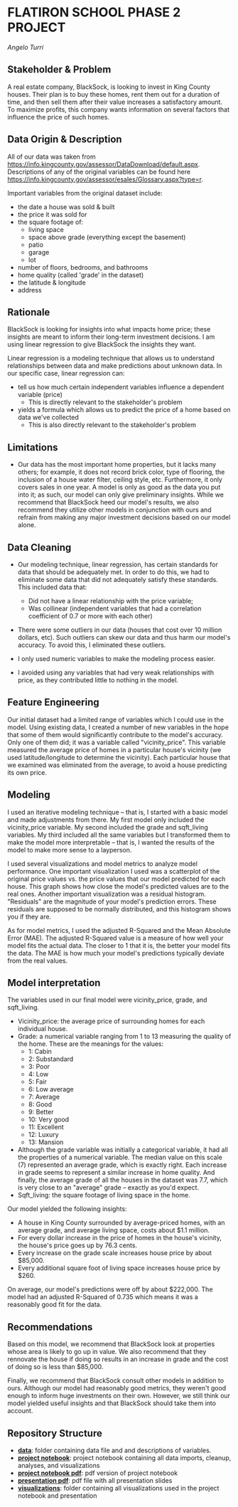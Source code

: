 # FLATIRON SCHOOL PHASE 2 PROJECT
*Angelo Turri*

## Stakeholder & Problem
A real estate company, BlackSock, is looking to invest in King County houses. Their plan is to buy these homes, rent them out for a duration of time, and then sell them after their value increases a satisfactory amount. To maximize profits, this company wants information on several factors that influence the price of such homes.

## Data Origin & Description
All of our data was taken from https://info.kingcounty.gov/assessor/DataDownload/default.aspx.
Descriptions of any of the original variables can be found here https://info.kingcounty.gov/assessor/esales/Glossary.aspx?type=r.

Important variables from the original dataset include:

- the date a house was sold & built
- the price it was sold for
- the square footage of:
    - living space
    - space above grade (everything except the basement)
    - patio
    - garage
    - lot
- number of floors, bedrooms, and bathrooms
- home quality (called 'grade' in the dataset)
- the latitude & longitude
- address

## Rationale
BlackSock is looking for insights into what impacts home price; these insights are meant to inform their long-term investment decisions. I am using linear regression to give BlackSock the insights they want.

Linear regression is a modeling technique that allows us to understand relationships between data and make predictions about unknown data. In our specific case, linear regression can:

- tell us how much certain independent variables influence a dependent variable (price)
    - This is directly relevant to the stakeholder's problem
- yields a formula which allows us to predict the price of a home based on data we've collected
    - This is also directly relevant to the stakeholder's problem
    
## Limitations
- Our data has the most important home properties, but it lacks many others; for example, it does not record brick color, type of flooring, the inclusion of a house water filter, ceiling style, etc. Furthermore, it only covers sales in one year. A model is only as good as the data you put into it; as such, our model can only give preliminary insights. While we recommend that BlackSock heed our model's results, we also recommend they utilize other models in conjunction with ours and refrain from making any major investment decisions based on our model alone.

## Data Cleaning

- Our modeling technique, linear regression, has certain standards for data that should be adequately met. In order to do this, we had to eliminate some data that did not adequately satisfy these standards. This included data that:
    - Did not have a linear relationship with the price variable;
    - Was collinear (independent variables that had a correlation coefficient of 0.7 or more with each other)

- There were some outliers in our data (houses that cost over 10 million dollars, etc). Such outliers can skew our data and thus harm our model's accuracy. To avoid this, I eliminated these outliers.

- I only used numeric variables to make the modeling process easier.

- I avoided using any variables that had very weak relationships with price, as they contributed little to nothing in the model.

## Feature Engineering

Our initial dataset had a limited range of variables which I could use in the model. Using existing data, I created a number of new variables in the hope that some of them would significantly contribute to the model's accuracy. Only one of them did; it was a variable called "vicinity_price". This variable measured the average price of homes in a particular house's vicinity (we used latitude/longitude to determine the vicinity). Each particular house that we examined was eliminated from the average, to avoid a house predicting its own price.

## Modeling

I used an iterative modeling technique – that is, I started with a basic model and made adjustments from there. My first model only included the vicinity_price variable. My second included the grade and sqft_living variables. My third included all the same variables but I transformed them to make the model more interpretable – that is, I wanted the results of the model to make more sense to a layperson.

I used several visualizations and model metrics to analyze model performance. One important visualization I used was a scatterplot of the original price values vs. the price values that our model predicted for each house. This graph shows how close the model's predicted values are to the real ones. Another important visualization was a residual histogram. "Residuals" are the magnitude of your model's prediction errors. These residuals are supposed to be normally distributed, and this histogram shows you if they are.

As for model metrics, I used the adjusted R-Squared and the Mean Absolute Error (MAE). The adjusted R-Squared value is a measure of how well your model fits the actual data. The closer to 1 that it is, the better your model fits the data. The MAE is how much your model's predictions typically deviate from the real values.


## Model interpretation

The variables used in our final model were vicinity_price, grade, and sqft_living.
- Vicinity_price: the average price of surrounding homes for each individual house.
- Grade: a numerical variable ranging from 1 to 13 measuring the quality of the home. These are the meanings for the values:
    - 1: Cabin
    - 2: Substandard
    - 3: Poor
    - 4: Low
    - 5: Fair
    - 6: Low average
    - 7: Average
    - 8: Good
    - 9: Better
    - 10: Very good
    - 11: Excellent
    - 12: Luxury
    - 13: Mansion
- Although the grade variable was initially a categorical variable, it had all the properties of a numerical variable. The median value on this scale (7) represented an average grade, which is exactly right. Each increase in grade seems to represent a similar increase in home quality. And finally, the average grade of all the houses in the dataset was 7.7, which is very close to an "average" grade – exactly as you'd expect.
- Sqft_living: the square footage of living space in the home.

Our model yielded the following insights:

- A house in King County surrounded by average-priced homes, with an average grade, and average living space, costs about $1.1 million.
- For every dollar increase in the price of homes in the house's vicinity, the house's price goes up by 76.3 cents.
- Every increase on the grade scale increases house price by about $85,000.
- Every additional square foot of living space increases house price by $260.

On average, our model's predictions were off by about $222,000. The model had an adjusted R-Squared of 0.735 which means it was a reasonably good fit for the data.

## Recommendations

Based on this model, we recommend that BlackSock look at properties whose area is likely to go up in value. We also recommend that they rennovate the house if doing so results in an increase in grade and the cost of doing so is less than $85,000.

Finally, we recommend that BlackSock consult other models in addition to ours. Although our model had reasonably good metrics, they weren't good enough to inform huge investments on their own. However, we still think our model yielded useful insights and that BlackSock should take them into account.

## Repository Structure
- **[data](https://github.com/Jellohub/phase2_project/tree/master/data)**: folder containing data file and and descriptions of variables.
- **[project notebook](https://github.com/Jellohub/phase2_project/blob/master/notebook.ipynb)**: project notebook containing all data imports, cleanup, analyses, and visualizations
- **[project notebook pdf](https://github.com/Jellohub/phase2_project/tree/master/notebook.pdf)**: pdf version of project notebook
- **[presentation pdf](https://github.com/Jellohub/phase2_project/tree/master/presentation.pdf)**: pdf file with all presentation slides
- **[visualizations](https://github.com/Jellohub/phase2_project/tree/master/visualizations)**: folder containing all visualizations used in the project notebook and presentation